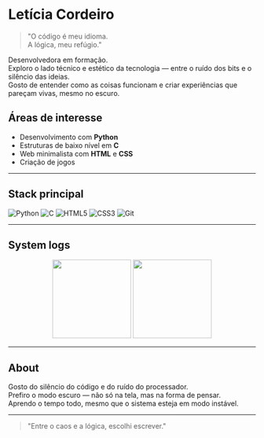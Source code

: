 # Letícia Cordeiro

> "O código é meu idioma.  
>  A lógica, meu refúgio."

Desenvolvedora em formação.  
Exploro o lado técnico e estético da tecnologia — entre o ruído dos bits e o silêncio das ideias.  
Gosto de entender como as coisas funcionam e criar experiências que pareçam vivas, mesmo no escuro.

## Áreas de interesse
- Desenvolvimento com **Python**
- Estruturas de baixo nível em **C**
- Web minimalista com **HTML** e **CSS**
- Criação de jogos

---

## Stack principal
![Python](https://img.shields.io/badge/Python-0D1117?style=for-the-badge&logo=python&logoColor=3776AB)
![C](https://img.shields.io/badge/C-0D1117?style=for-the-badge&logo=c&logoColor=00599C)
![HTML5](https://img.shields.io/badge/HTML5-0D1117?style=for-the-badge&logo=html5&logoColor=E34F26)
![CSS3](https://img.shields.io/badge/CSS3-0D1117?style=for-the-badge&logo=css3&logoColor=1572B6)
![Git](https://img.shields.io/badge/Git-0D1117?style=for-the-badge&logo=git&logoColor=F05032)

---

## System logs
<div align="center">
  <img height="160em" src="https://github-readme-stats.vercel.app/api?username=lehcs&show_icons=true&theme=tokyonight&hide_border=true&count_private=true"/>
  <img height="160em" src="https://github-readme-stats.vercel.app/api/top-langs/?username=lehcs&layout=compact&theme=tokyonight&hide_border=true"/>
</div>

---

## About
Gosto do silêncio do código e do ruído do processador.  
Prefiro o modo escuro — não só na tela, mas na forma de pensar.  
Aprendo o tempo todo, mesmo que o sistema esteja em modo instável.

---

> "Entre o caos e a lógica, escolhi escrever."


<!--
**lehcs/lehcs** is a ✨ _special_ ✨ repository because its `README.md` (this file) appears on your GitHub profile.

Here are some ideas to get you started:

- 🔭 I’m currently working on ...
- 🌱 I’m currently learning ...
- 👯 I’m looking to collaborate on ...
- 🤔 I’m looking for help with ...
- 💬 Ask me about ...
- 📫 How to reach me: ...
- 😄 Pronouns: ...
- ⚡ Fun fact: ...
-->
